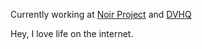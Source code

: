 Currently working at [Noir Project](https://github.com/noirproject) and [DVHQ](https://github.com/dropvaulthq)

Hey, I love life on the internet.
